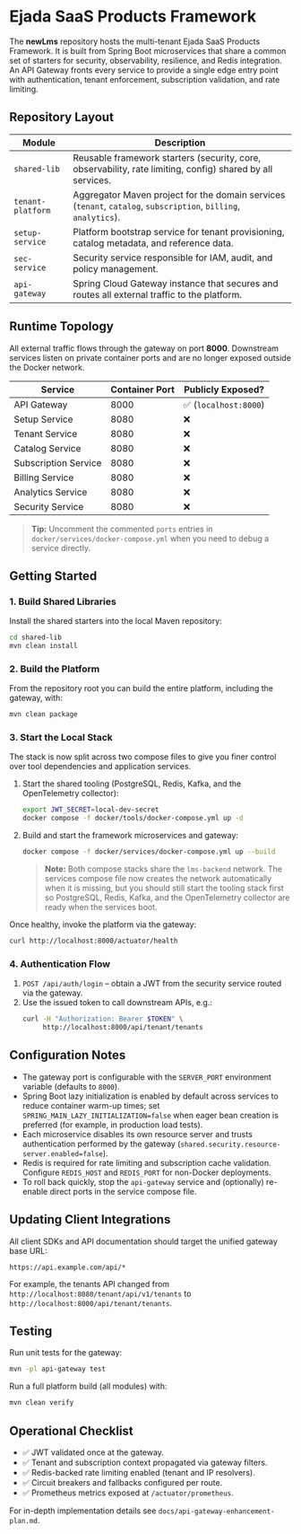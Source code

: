 # Ejada SaaS Products Framework

The **newLms** repository hosts the multi-tenant Ejada SaaS Products Framework. It is built from
Spring Boot microservices that share a common set of starters for security, observability,
resilience, and Redis integration. An API Gateway fronts every service to provide a single edge
entry point with authentication, tenant enforcement, subscription validation, and rate limiting.

## Repository Layout

| Module | Description |
| ------ | ----------- |
| `shared-lib` | Reusable framework starters (security, core, observability, rate limiting, config) shared by all services. |
| `tenant-platform` | Aggregator Maven project for the domain services (`tenant`, `catalog`, `subscription`, `billing`, `analytics`). |
| `setup-service` | Platform bootstrap service for tenant provisioning, catalog metadata, and reference data. |
| `sec-service` | Security service responsible for IAM, audit, and policy management. |
| `api-gateway` | Spring Cloud Gateway instance that secures and routes all external traffic to the platform. |

## Runtime Topology

All external traffic flows through the gateway on port **8000**. Downstream services listen on
private container ports and are no longer exposed outside the Docker network.

| Service | Container Port | Publicly Exposed? |
| ------- | -------------- | ---------------- |
| API Gateway | 8000 | ✅ (`localhost:8000`) |
| Setup Service | 8080 | ❌ |
| Tenant Service | 8080 | ❌ |
| Catalog Service | 8080 | ❌ |
| Subscription Service | 8080 | ❌ |
| Billing Service | 8080 | ❌ |
| Analytics Service | 8080 | ❌ |
| Security Service | 8080 | ❌ |

> **Tip:** Uncomment the commented `ports` entries in
> `docker/services/docker-compose.yml` when you need to debug a service directly.

## Getting Started

### 1. Build Shared Libraries

Install the shared starters into the local Maven repository:

```bash
cd shared-lib
mvn clean install
```

### 2. Build the Platform

From the repository root you can build the entire platform, including the gateway, with:

```bash
mvn clean package
```

### 3. Start the Local Stack

The stack is now split across two compose files to give you finer control over tool dependencies
and application services.

1. Start the shared tooling (PostgreSQL, Redis, Kafka, and the OpenTelemetry collector):

   ```bash
   export JWT_SECRET=local-dev-secret
   docker compose -f docker/tools/docker-compose.yml up -d
   ```

2. Build and start the framework microservices and gateway:

   ```bash
   docker compose -f docker/services/docker-compose.yml up --build
   ```

   > **Note:** Both compose stacks share the `lms-backend` network. The services compose file now
   > creates the network automatically when it is missing, but you should still start the tooling
   > stack first so PostgreSQL, Redis, Kafka, and the OpenTelemetry collector are ready when the
   > services boot.

Once healthy, invoke the platform via the gateway:

```bash
curl http://localhost:8000/actuator/health
```

### 4. Authentication Flow

1. `POST /api/auth/login` – obtain a JWT from the security service routed via the gateway.
2. Use the issued token to call downstream APIs, e.g.:
   ```bash
   curl -H "Authorization: Bearer $TOKEN" \
        http://localhost:8000/api/tenant/tenants
   ```

## Configuration Notes

- The gateway port is configurable with the `SERVER_PORT` environment variable (defaults to `8000`).
- Spring Boot lazy initialization is enabled by default across services to reduce container warm-up times; set
  `SPRING_MAIN_LAZY_INITIALIZATION=false` when eager bean creation is preferred (for example, in production load tests).
- Each microservice disables its own resource server and trusts authentication performed by the
  gateway (`shared.security.resource-server.enabled=false`).
- Redis is required for rate limiting and subscription cache validation. Configure `REDIS_HOST`
  and `REDIS_PORT` for non-Docker deployments.
- To roll back quickly, stop the `api-gateway` service and (optionally) re-enable direct ports in
  the service compose file.

## Updating Client Integrations

All client SDKs and API documentation should target the unified gateway base URL:

```
https://api.example.com/api/*
```

For example, the tenants API changed from `http://localhost:8080/tenant/api/v1/tenants` to
`http://localhost:8000/api/tenant/tenants`.

## Testing

Run unit tests for the gateway:

```bash
mvn -pl api-gateway test
```

Run a full platform build (all modules) with:

```bash
mvn clean verify
```

## Operational Checklist

- ✅ JWT validated once at the gateway.
- ✅ Tenant and subscription context propagated via gateway filters.
- ✅ Redis-backed rate limiting enabled (tenant and IP resolvers).
- ✅ Circuit breakers and fallbacks configured per route.
- ✅ Prometheus metrics exposed at `/actuator/prometheus`.

For in-depth implementation details see `docs/api-gateway-enhancement-plan.md`.
